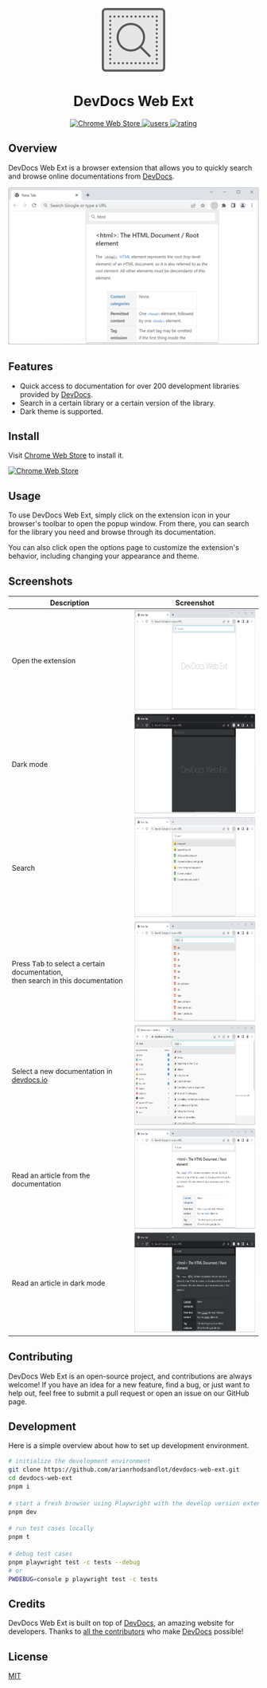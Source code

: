 <p align="center">
  <img src="./docs/images/brandings/logo.png" alt="logo">
</p>

<h1 align="center">DevDocs Web Ext</h1>

<p align="center">
  <a href="https://chrome.google.com/webstore/detail/devdocs-web-ext/kdjoccdpjblcefijcfhnjoljodddedpj">
    <img src="https://img.shields.io/chrome-web-store/v/kdjoccdpjblcefijcfhnjoljodddedpj.svg" alt="Chrome Web Store">
  </a>
  <a href="https://chrome.google.com/webstore/detail/devdocs-web-ext/kdjoccdpjblcefijcfhnjoljodddedpj">
    <img src="https://img.shields.io/chrome-web-store/users/kdjoccdpjblcefijcfhnjoljodddedpj.svg" alt="users">
  </a>
  <a href="https://chrome.google.com/webstore/detail/devdocs-web-ext/kdjoccdpjblcefijcfhnjoljodddedpj">
    <img src="https://img.shields.io/chrome-web-store/stars/kdjoccdpjblcefijcfhnjoljodddedpj.svg" alt="rating">
  </a>
</p>

## Overview
DevDocs Web Ext is a browser extension that allows you to quickly search and browse online documentations from [DevDocs](https://devdocs.io).

![popup search scope](./docs/images/screenshots/popup-doc.png)

## Features
+ Quick access to documentation for over 200 development libraries provided by [DevDocs](https://devdocs.io).
+ Search in a certain library or a certain version of the library.
+ Dark theme is supported.

## Install
Visit [Chrome Web Store](https://chrome.google.com/webstore/detail/quick-devdocs/kdjoccdpjblcefijcfhnjoljodddedpj) to install it.

[![Chrome Web Store](https://storage.googleapis.com/web-dev-uploads/image/WlD8wC6g8khYWPJUsQceQkhXSlv1/UV4C4ybeBTsZt43U4xis.png)](https://chrome.google.com/webstore/detail/quick-devdocs/kdjoccdpjblcefijcfhnjoljodddedpj)

## Usage
To use DevDocs Web Ext, simply click on the extension icon in your browser's toolbar to open the popup window. From there, you can search for the library you need and browse through its documentation.

You can also click open the options page to customize the extension's behavior, including changing your appearance and theme.

## Screenshots
| Description | Screenshot |
|---|---|
| Open the extension | <img src="./docs/images/screenshots/popup.png" width="320" height="200"> |
| Dark mode | <img src="./docs/images/screenshots/popup-dark.png" width="320" height="200"> |
| Search | <img src="./docs/images/screenshots/popup-search.png" width="320" height="200"> |
| Press <kbd>Tab</kbd> to select a certain documentation, <br> then search in this documentation | <img src="./docs/images/screenshots/popup-search-scope.png" width="320" height="200"> |
| Select a new documentation in [devdocs.io](https://devdocs.io) | <img src="./docs/images/screenshots/popup-new-scope.png" width="320" height="200"> |
| Read an article from the documentation | <img src="./docs/images/screenshots/popup-doc.png" width="320" height="200"> |
| Read an article in dark mode | <img src="./docs/images/screenshots/popup-doc-dark.png" width="320" height="200"> |

## Contributing
DevDocs Web Ext is an open-source project, and contributions are always welcome! If you have an idea for a new feature, find a bug, or just want to help out, feel free to submit a pull request or open an issue on our GitHub page.

## Development

Here is a simple overview about how to set up development environment.
```sh
# initialize the development environment
git clone https://github.com/arianrhodsandlot/devdocs-web-ext.git
cd devdocs-web-ext
pnpm i

# start a fresh browser using Playwright with the develop version extension installed
pnpm dev

# run test cases locally
pnpm t

# debug test cases
pnpm playwright test -c tests --debug
# or
PWDEBUG=console p playwright test -c tests
```

## Credits
DevDocs Web Ext is built on top of [DevDocs](https://devdocs.io), an amazing website for developers. Thanks to [all the contributors](https://github.com/freeCodeCamp/devdocs/graphs/contributors) who make [DevDocs](https://devdocs.io) possible!

## License

[MIT](license)
